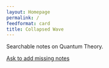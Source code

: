 ```yaml
---
layout: Homepage
permalink: /
feedformat: card
title: Collapsed Wave
---
```


Searchable notes on Quantum Theory.

[Ask to add missing notes](https://github.com/migueltorrescosta/collapsedwave/issues/new?template=content-request.md)
